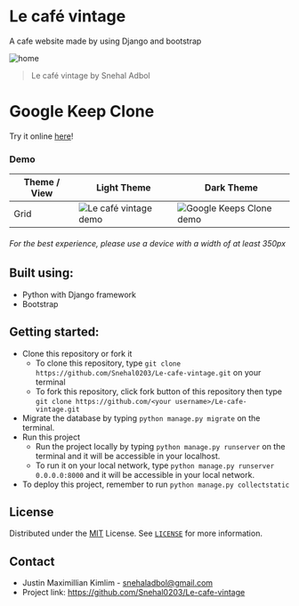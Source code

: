 # Le café vintage

A cafe website made by using Django and bootstrap

![home](https://snehal-adbol.snehaladbol.repl.co/assets/img/project1.png)

> Le café vintage by Snehal Adbol

# Google Keep Clone
Try it online [here](https://lecafe.snehaladbol.repl.co/)!
### Demo

| Theme / View | Light Theme | Dark Theme |
| --- | ---- | ---- |
| Grid | ![Le café vintage demo](https://drive.google.com/uc?export=view&id=1hZ9CuZWZKlKq-4vlXJjg3uQddLubgsQV) | ![Google Keeps Clone demo](https://drive.google.com/uc?export=view&id=1hZ9CuZWZKlKq-4vlXJjg3uQddLubgsQV) |


###### For the best experience, please use a device with a width of at least 350px


## Built using:
- Python with Django framework 
- Bootstrap

## Getting started:
- Clone this repository or fork it
    - To clone this repository, type `git clone https://github.com/Snehal0203/Le-cafe-vintage.git` on your terminal
    - To fork this repository, click fork button of this repository then type `git clone https://github.com/<your username>/Le-cafe-vintage.git`
- Migrate the database by typing `python manage.py migrate` on the terminal.
- Run this project
    - Run the project locally by typing `python manage.py runserver` on the terminal and it will be accessible in your localhost.
    - To run it on your local network, type `python manage.py runserver 0.0.0.0:8000` and it will be accessible in your local network.
- To deploy this project, remember to run `python manage.py collectstatic`

## License
Distributed under the [MIT](https://github.com/kimlimjustin/google-keep-clone/blob/master/LICENSE) License. See [`LICENSE`](https://github.com/kimlimjustin/google-keep-clone/blob/master/LICENSE) for more information.

## Contact
- Justin Maximillian Kimlim - [snehaladbol@gmail.com](mailto:snehaladbol@gmail.com)
- Project link: https://github.com/Snehal0203/Le-cafe-vintage

